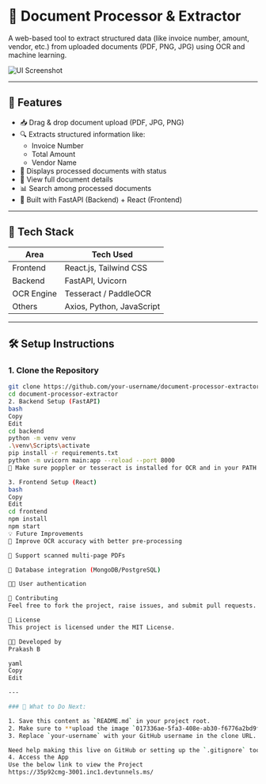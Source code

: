 # 📄 Document Processor & Extractor

A web-based tool to extract structured data (like invoice number, amount, vendor, etc.) from uploaded documents (PDF, PNG, JPG) using OCR and machine learning.

![UI Screenshot](017336ae-5fa3-408e-ab30-f6776a2bd9fd.png)

---

## 🚀 Features

- 📥 Drag & drop document upload (PDF, JPG, PNG)
- 🔍 Extracts structured information like:
  - Invoice Number
  - Total Amount
  - Vendor Name
- 📜 Displays processed documents with status
- 📁 View full document details
- 📊 Search among processed documents
- 🔁 Built with FastAPI (Backend) + React (Frontend)

---

## 🧰 Tech Stack

| Area       | Tech Used                 |
|------------|---------------------------|
| Frontend   | React.js, Tailwind CSS    |
| Backend    | FastAPI, Uvicorn          |
| OCR Engine | Tesseract / PaddleOCR     |
| Others     | Axios, Python, JavaScript |

---

## 🛠️ Setup Instructions

### 1. Clone the Repository

```bash
git clone https://github.com/your-username/document-processor-extractor.git
cd document-processor-extractor
2. Backend Setup (FastAPI)
bash
Copy
Edit
cd backend
python -m venv venv
.\venv\Scripts\activate
pip install -r requirements.txt
python -m uvicorn main:app --reload --port 8000
📌 Make sure poppler or tesseract is installed for OCR and in your PATH.

3. Frontend Setup (React)
bash
Copy
Edit
cd frontend
npm install
npm start
💡 Future Improvements
🧠 Improve OCR accuracy with better pre-processing

📄 Support scanned multi-page PDFs

💾 Database integration (MongoDB/PostgreSQL)

🧑‍💼 User authentication

🤝 Contributing
Feel free to fork the project, raise issues, and submit pull requests.

📃 License
This project is licensed under the MIT License.

👨‍💻 Developed by
Prakash B

yaml
Copy
Edit

---

### 📌 What to Do Next:

1. Save this content as `README.md` in your project root.
2. Make sure to **upload the image `017336ae-5fa3-408e-ab30-f6776a2bd9fd.png`** to your GitHub repo in the same location as the README or use an image hosting service (e.g., GitHub Issues or Imgur) for a permanent link.
3. Replace `your-username` with your GitHub username in the clone URL.

Need help making this live on GitHub or setting up the `.gitignore` too?
4. Access the App
Use the below link to view the Project
https://35p92cmg-3001.inc1.devtunnels.ms/
